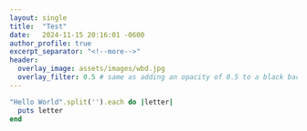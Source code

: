 ```yaml
---
layout: single
title:  "Test"
date:   2024-11-15 20:16:01 -0600
author_profile: true
excerpt_separator: "<!--more-->"
header:
  overlay_image: assets/images/wbd.jpg
  overlay_filter: 0.5 # same as adding an opacity of 0.5 to a black background
---
```





```ruby
"Hello World".split('').each do |letter|
  puts letter
end